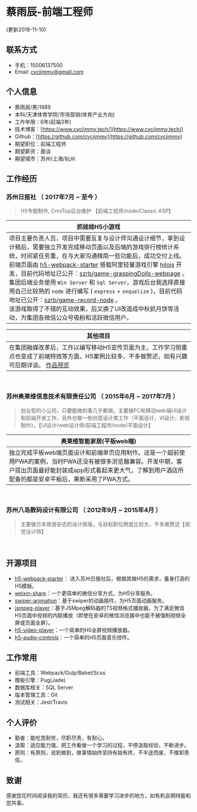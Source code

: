 # 蔡雨辰-前端工程师
(更新2018-11-10)

## 联系方式
- 手机：15006137500
- Email: cycjimmy@gmail.com

## 个人信息
- 蔡雨辰/男/1989
- 本科/天津体育学院/市场营销(体育产业方向)
- 工作年限：6年(前端3年)
- 技术博客：[https://www.cycjimmy.tech/](https://www.cycjimmy.tech/)
- Github：[https://github.com/cycjimmy](https://github.com/cycjimmy)
- 期望职位：前端工程师
- 期望薪资：面谈
- 期望城市：苏州/上海/杭州

## 工作经历
### 苏州日报社 （ 2017年7月 ~ 至今 ）
> H5专题制作, CmsTop后台维护 【前端工程师/node/Classic ASP】

| 抓娃娃H5小游戏 |
| ------- |
| 项目主要负责人员，项目中需要反复与设计师沟通设计细节，拿到设计稿后，需要独立开发完成移动页面以及后端的游戏排行榜统计系统，时间紧任务重，在与大家沟通精简一些功能后，成功交付上线。<br>前端页面由 [h5-webpack-starter](https://github.com/cycjimmy/h5-webpack-starter) 搭载阿里轻量游戏引擎 [hilojs](https://github.com/hiloteam/Hilo) 开发，目前代码地址已公开：[szrb/game-graspingDolls-webpage](https://github.com/szrb/game-graspingDolls-webpage) 。<br> 集团后端业务使用 `Win Server` 和 `Sql Server`，游戏后台我选择直接用自己比较熟的 `node` 进行编写 ( `express` + `sequelize` )，目前代码地址已公开：[szrb/game-record-node](https://github.com/szrb/game-record-node) 。<br> 该游戏取得了不错的互动效果，后又换了UI改造成中秋抓月饼等活动，为集团各微信公众号吸粉和活跃微信用户。|

| 其他项目 |
| ------- |
| 在集团融媒改革后，工作以编写移动H5宣传页面为主，工作学习侧重点也变成了前端特效等方面，H5案例比较多，不多做赘述，如有兴趣可后期详谈。 [作品预览](../record/works/H5_Works_For_Szrb.md) |

<br>

### 苏州奥莱维信息技术有限责任公司 （ 2015年6月 ~ 2017年7月 ）
> 创业型的小公司，只要能做的事几乎都做。主要做PC和移动web端UI设计和前端开发工作，另外也做一些创意设计类工作（平面设计，VI设计，影视制作）。【UI设计/web设计师/前端工程师/node/平面设计】

| 奥莱维智能家居(平板web端) |
| ------- |
| 独立完成平板web端页面设计和前端单页应用制作。这是一个超前使用PWA的案例，当时PWA还没有被很多浏览器兼容。开发中期，客户提出页面最好能封装成app形式看起来更大气，了解到用户酒店所配备的都是安卓平板后，果断采用了PWA方式。|

<br>

### 苏州八岛数码设计有限公司 （ 2012年9月 ~ 2015年4月 ）
> 主要做日本旅游杂志的设计排版，与目标职位跨度比较大，不多做赘述【视觉设计师】

<br>

## 开源项目
- [h5-webpack-starter](https://github.com/cycjimmy/h5-webpack-starter)： 进入苏州日报社后，根据其做H5的需求，量身打造的H5模板。
- [weixin-share](https://github.com/cycdpo/weixin-share)：一个更简单的微信分享方式，为H5分享服务。
- [swiper-animation](https://github.com/cycdpo/swiper-animation)：基于swiper的动画插件，为H5页面动画服务。
- [jsmpeg-player](https://github.com/cycdpo/jsmpeg-player)：基于JSMpeg解码器的TS视频格式播放器，为了满足微信H5页面中视频的内联播放（即使在安卓的微信浏览器中也能不被强制视频全屏或页面全屏）。
- [h5-video-player](https://github.com/cycdpo/h5-video-player)：一个简单的H5全屏视频播放器。
- [h5-audio-controls](https://github.com/cycdpo/h5-audio-controls)：一个简单的H5页面音乐控件。

## 工作常用
- 前端工具：Webpack/Gulp/Babel/Scss
- 模板引擎：Pug(Jade)
- 数据库相关：SQL Server
- 版本管理工具：Git
- 测试相关：Jest/Travis

## 个人评价
- 勤奋：能吃苦耐劳，尽职尽责，有耐心。
- 汲取：适应能力强，把工作看做一个学习的过程，不停汲取经验，不断进步。
- 原则：有原则，说到做到，做事情始终坚持有始有终，不半途而废，不推卸责任。

## 致谢
感谢您花时间阅读我的简历，我还有很多需要学习进步的地方，如有机会期待能和您共事。

